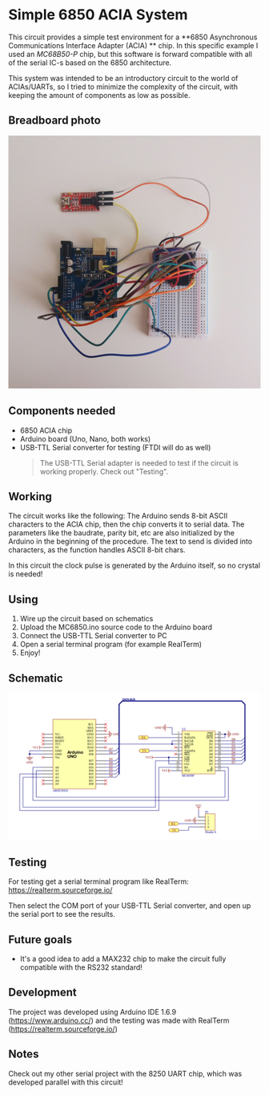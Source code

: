 ﻿# Simple 6850 ACIA System

This circuit provides a simple test environment for a **6850 Asynchronous Communications Interface Adapter (ACIA) ** chip. In this specific example I used an *MC68B50-P* chip, but this software is forward compatible with all of the serial IC-s based on the 6850 architecture. 

This system was intended to be an introductory circuit to the world of ACIAs/UARTs, so I tried to minimize the complexity of the circuit, with keeping the amount of components as low as possible.

## Breadboard photo

![enter image description here](https://github.com/bazsimarkus/Simple-6850-UART-System-with-Arduino/raw/master/images/6850_breadboard.jpg)

## Components needed

 - 6850 ACIA chip
 - Arduino board (Uno, Nano, both works)
 - USB-TTL Serial converter for testing (FTDI will do as well)
	> The USB-TTL Serial adapter is needed to test if the circuit is working properly. Check out "Testing".

## Working

The circuit works like the following: The Arduino sends 8-bit ASCII characters to the ACIA chip, then the chip converts it to serial data. The parameters like the baudrate, parity bit, etc are also initialized by the Arduino in the beginning of the procedure. 
The text to send is divided into characters, as the function handles ASCII 8-bit chars.

In this circuit the clock pulse is generated by the Arduino itself, so no crystal is needed!

## Using

 1. Wire up the circuit based on schematics
 2. Upload the MC6850.ino source code to the Arduino board
 3. Connect the USB-TTL Serial converter to PC
 4. Open a serial terminal program (for example RealTerm)
 5. Enjoy!

## Schematic

![enter image description here](https://github.com/bazsimarkus/Simple-6850-UART-System-with-Arduino/raw/master/images/6850_sch.png)

## Testing

For testing get a serial terminal program like RealTerm:
https://realterm.sourceforge.io/

Then select the COM port of your USB-TTL Serial converter, and open up the serial port to see the results.

## Future goals

 - It's a good idea to add a MAX232 chip to make the circuit fully compatible with the RS232 standard!

## Development

The project was developed using Arduino IDE 1.6.9 (https://www.arduino.cc/) and the testing was made with RealTerm (https://realterm.sourceforge.io/)

## Notes

Check out my other serial project with the 8250 UART chip, which was developed parallel with this circuit!
